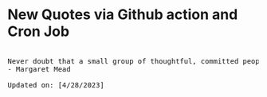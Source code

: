 # New Quotes via Github action and Cron Job

<pre>
<!-- #quote -->
Never doubt that a small group of thoughtful, committed people can change the world. Indeed. It is the only thing that ever has.
- Margaret Mead

Updated on: [4/28/2023]
<!-- #quoteEnd -->
</pre>
